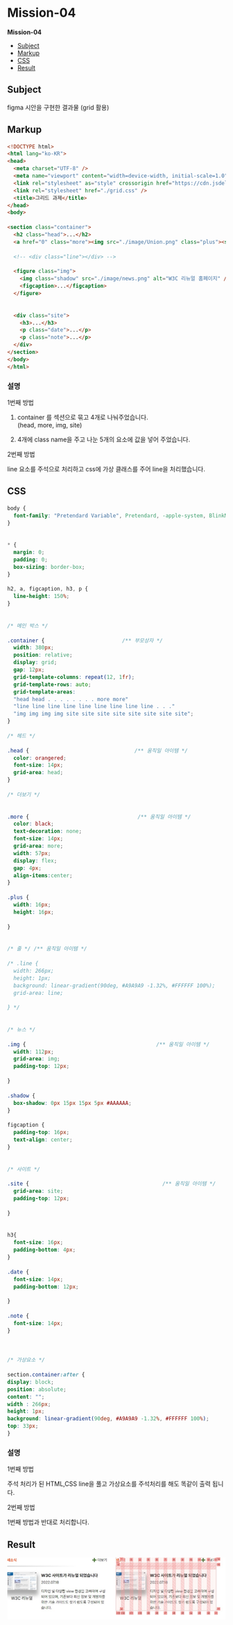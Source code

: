 # Mission-04

**Mission-04**

- [Subject](#subject)
- [Markup](#markup)
- [CSS](#CSS)
- [Result](#result)


## Subject

figma 시안을 구현한 결과물 (grid 활용)


## Markup

```html
<!DOCTYPE html>
<html lang="ko-KR">
<head>
  <meta charset="UTF-8" />
  <meta name="viewport" content="width=device-width, initial-scale=1.0" />
  <link rel="stylesheet" as="style" crossorigin href="https://cdn.jsdelivr.net/gh/orioncactus/pretendard@v1.3.7/dist/web/static/pretendard.css" />
  <link rel="stylesheet" href="./grid.css" />
  <title>그리드 과제</title>
</head>
<body>
  
<section class="container">
  <h2 class="head">...</h2>
  <a href="0" class="more"><img src="./image/Union.png" class="plus"><span>...</span></a>
  
  <!-- <div class="line"></div> -->

  <figure class="img">
    <img class="shadow" src="./image/news.png" alt="W3C 리뉴얼 홈페이지" />
    <figcaption>...</figcaption>
  </figure>


  <div class="site">
    <h3>...</h3>
    <p class="date">...</p>
    <p class="note">...</p>
  </div>
</section>
</body>
</html>
```


### 설명

1번째 방법


1. container 를 섹션으로 묶고 4개로 나눠주었습니다. <br> (head, more, img, site)


2. 4개에 class name을 주고 나눈 5개의 요소에 값을 넣어 주었습니다.


2번째 방법

line 요소를 주석으로 처리하고
css에 가상 클래스를 주어 line을 처리했습니다.


## CSS

```CSS
body {
  font-family: "Pretendard Variable", Pretendard, -apple-system, BlinkMacSystemFont, system-ui, Roboto, "Helvetica Neue", "Segoe UI", "Apple SD Gothic Neo", "Noto Sans KR", "Malgun Gothic", "Apple Color Emoji", "Segoe UI Emoji", "Segoe UI Symbol", sans-serif;
}


* {
  margin: 0;
  padding: 0;
  box-sizing: border-box;
}

h2, a, figcaption, h3, p {
  line-height: 150%;
}


/* 메인 박스 */

.container {                         /** 부모상자 */
  width: 380px;
  position: relative;
  display: grid;
  gap: 12px;
  grid-template-columns: repeat(12, 1fr);
  grid-template-rows: auto;
  grid-template-areas:
  "head head . . . . . . . . more more"
  "line line line line line line line line line . . ."
  "img img img img site site site site site site site site";
}

/* 헤드 */

.head {                                  /** 움직일 아이템 */
  color: orangered;
  font-size: 14px;
  grid-area: head;
}

/* 더보기 */


.more {                                   /** 움직일 아이템 */
  color: black;
  text-decoration: none;
  font-size: 14px;
  grid-area: more;
  width: 57px;
  display: flex;
  gap: 4px;
  align-items:center;
}

.plus {
  width: 16px;
  height: 16px;
  
}


/* 줄 */ /** 움직일 아이템 */

/* .line {                                       
  width: 266px;
  height: 1px;
  background: linear-gradient(90deg, #A9A9A9 -1.32%, #FFFFFF 100%);
  grid-area: line;

} */


/* 뉴스 */

.img {                                          /** 움직일 아이템 */
  width: 112px;
  grid-area: img;
  padding-top: 12px;

}

.shadow {
  box-shadow: 0px 15px 15px 5px #AAAAAA;
}

figcaption {
  padding-top: 16px;
  text-align: center;
}


/* 사이트 */

.site {                                           /** 움직일 아이템 */
  grid-area: site;
  padding-top: 12px;

}


h3{
  font-size: 16px;
  padding-bottom: 4px;
}

.date {
  font-size: 14px;
  padding-bottom: 12px;

}

.note {
  font-size: 14px;
}



/* 가상요소 */

section.container:after {
display: block;
position: absolute;
content: "";
width : 266px;
height: 1px;
background: linear-gradient(90deg, #A9A9A9 -1.32%, #FFFFFF 100%);
top: 33px;
}

```

### 설명

1번째 방법

주석 처리가 된 HTML,CSS line을 풀고 가상요소를 주석처리를 해도 똑같이 출력 됩니다.


2번째 방법

1번째 방법과 반대로 처리합니다.


## Result


![결과](./image/final.jpg)

